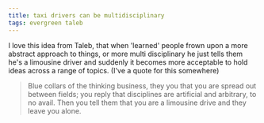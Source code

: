 ```yaml
---
title: taxi drivers can be multidisciplinary
tags: evergreen taleb
---
```



I love this idea from Taleb, that when 'learned' people frown upon a more abstract approach to things, or more
multi disciplinary he just tells them he's a limousine driver and suddenly it becomes more acceptable to hold ideas
across a range of topics. (I've a quote for this somewhere)

> Blue collars of the thinking business, they you that you are spread out between fields; you reply that disciplines are
artificial and arbitrary, to no avail. Then you tell them that you are a limousine drive and they leave you alone.


